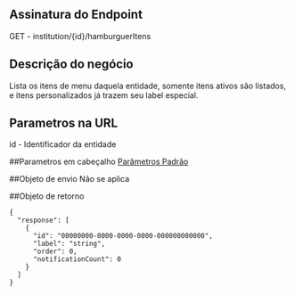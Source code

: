 ## Assinatura do Endpoint

GET - institution/{id}/hamburguerItens

## Descrição do negócio
Lista os itens de menu daquela entidade, somente itens ativos são listados, e itens personalizados já trazem seu label especial.

## Parametros na URL
id - Identificador da entidade

##Parametros em cabeçalho
[Parâmetros Padrão](/API-\(Endpoints\)/Parâmetros-Padrão)

##Objeto de envio
Não se aplica

##Objeto de retorno

```
{
  "response": [
    {
      "id": "00000000-0000-0000-0000-000000000000",
      "label": "string",
      "order": 0,
      "notificationCount": 0
    }
  ]
}
```